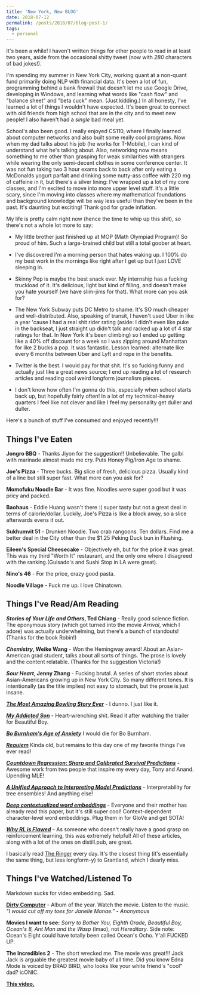 ```yaml
---
title: 'New York, New BLOG'
date: 2018-07-12
permalink: /posts/2018/07/blog-post-1/
tags:
  - personal
---
```


It's been a while! I haven't written things for other people to read in at least two years, aside from the occasional shitty tweet (now with *280* characters of bad jokes!). 

I'm spending my summer in New York City, working quant at a non-quant fund primarily doing NLP with financial data. It's been a lot of fun, programming behind a bank firewall that doesn't let me use Google Drive, developing in Windows, and learning what words like "cash flow" and "balance sheet" and "beta cuck" mean. (Just kidding.) In all honesty, I've learned a lot of things I wouldn't have expected. It's been great to connect with old friends from high school that are in the city and to meet new people! I also haven't had a *single* bad meal yet.

School's also been good. I really enjoyed CS110, where I finally learned about computer networks and also built some really cool programs. Now when my dad talks about his job (he works for T-Mobile), I can kind of understand what he's talking about.  Also, networking now means something to me other than grasping for weak similarities with strangers while wearing the only semi-decent clothes in some conference center. It was not fun taking two 3 hour exams back to back after only eating a McDonalds yogurt parfait and drinking some nutty-ass coffee with 220 mg of caffeine in it, but there's a silver lining: I've wrapped up a lot of my core classes, and I'm excited to move into more upper level stuff. It's a little scary, since I'm moving into classes where my mathematical foundations and background knowledge will be way less useful than they've been in the past. It's daunting but exciting! Thank god for grade inflation.

My life is pretty calm right now (hence the time to whip up this shit), so there's not a whole lot more to say:

* My little brother just finished up at MOP (Math Olympiad Program)! So proud of him. Such a large-brained child but still a total goober at heart. 

* I've discovered I'm a morning person that hates waking up. I 100% do my best work in the mornings like right after I get up but I just LOVE sleeping in. 

* Skinny Pop is maybe the best snack ever. My internship has a fucking truckload of it. It's delicious, light but kind of filling, and doesn't make you hate yourself (we have slim-jims for that). What more can you ask for?

* The New York Subway puts DC Metro to shame. It's SO much cheaper and well-distributed. Also, speaking of transit, I haven't used Uber in like a year 'cause I had a real shit rider rating (aside: I didn't even like puke in the backseat, I just straight up didn't talk and racked up a lot of 4 star ratings for that. In New York it's been climbing) so I ended up getting like a 40% off discount for a week so I was zipping around Manhattan for like 2 bucks a pop. It was fantastic. Lesson learned: alternate like every 6 months between Uber and Lyft and rope in the benefits.

* Twitter is the best. I would pay for that shit. It's so fucking funny and actually just like a great news source; I end up reading a lot of research articles and reading cool weird longform journalism pieces.

* I don't know how often I'm gonna do this, especially when school starts back up, but hopefully fairly often! In a lot of my technical-heavy quarters I feel like not clever and like I feel my personality get duller and duller.

Here's a bunch of stuff I've consumed and enjoyed recently!!!

Things I've Eaten
------

**Jongro BBQ** - Thanks Jiyon for the suggestion!! Unbelievable. The galbi with marinade almost made me cry. Puts Honey Pig/Iron Age to shame.

**Joe's Pizza** - Three bucks. Big slice of fresh, delicious pizza. Usually kind of a line but still super fast. What more can you ask for?

**Momofuku Noodle Bar** - It was fine. Noodles were super good but it was pricy and packed.

**Baohaus** - Eddie Huang wasn't there :( super tasty but not a great deal in terms of calorie/dollar. Luckily, Joe's Pizza is like a block away, so a slice afterwards evens it out.

**Sukhumvit 51** - Drunken Noodle. Two crab rangoons. Ten dollars. Find me a better deal in the City other than the $1.25 Peking Duck bun in Flushing.

**Eileen's Special Cheesecake** - Objectively eh, but for the price it was great. This was my third "Worth It" restaurant, and the only one where I disagreed with the ranking.(Guisado's and Sushi Stop in LA were great).

**Nino's 46** - For the price, crazy good pasta.

**Noodle Village** - Fuck me up. I love Chinatown.

Things I've Read/Am Reading
------

**_Stories of Your Life and Others_, Ted Chiang** - Really good science fiction. The eponymous story (which got turned into the movie *Arrival*, which I adore) was actually underwhelming, but there's a bunch of standouts! (Thanks for the book Robin!)

**_Chemistry_, Weike Wang** - Won the Hemingway award! About an Asian-American grad student, talks about all sorts of things. The prose is lovely and the content relatable. (Thanks for the suggestion Victoria!)

**_Sour Heart_, Jenny Zhang** - Fucking brutal. A series of short stories about Asian-Americans growing up in New York City. So many different tones. It is intentionally (as the title implies) not easy to stomach, but the prose is just insane.

**_[The Most Amazing Bowling Story Ever](https://www.dmagazine.com/publications/d-magazine/2012/july/the-most-amazing-bowling-story-ever-bill-fong/)_** - I dunno. I just like it.

**_[My Addicted Son](https://www.nytimes.com/2005/02/06/magazine/my-addicted-son.html)_** - Heart-wrenching shit. Read it after watching the trailer for Beautiful Boy.

**_[Bo Burnham's Age of Anxiety](https://www.newyorker.com/magazine/2018/07/02/bo-burnhams-age-of-anxiety)_** I would die for Bo Burnham.

**_[Requiem](http://nassauweekly.com/requiem/)_** Kinda old, but remains to this day one of my favorite things I've ever read!

**_[Countdown Regression: Sharp and Calibrated Survival Predictions](https://arxiv.org/abs/1806.08324)_** - Awesome work from two people that inspire my every day, Tony and Anand. Upending MLE!

**_[A Unified Approach to Interpreting Model Predictions](http://papers.nips.cc/paper/7062-a-unified-approach-to-interpreting-model-predictions)_** - Interpretability for tree ensembles! And anything else!

**_[Deep contextualized word embeddings](https://arxiv.org/abs/1802.05365)_** - Everyone and their mother has already read this paper, but it's still super cool! Context-dependent character-level word embeddings. Plug them in for GloVe and get SOTA!

**_[Why RL is Flawed](https://thegradient.pub/why-rl-is-flawed/)_** - As someone who doesn't really have a good grasp on reinforcement learning, this was extremely helpful! All of these articles, along with a lot of the ones on distill.pub, are great.

I basically read [The Ringer](https://www.theringer.com/) every day. It's the closest thing (it's essentially the same thing, but less longform-y) to Grantland, which I dearly miss.

Things I've Watched/Listened To
------

Markdown sucks for video embedding. Sad.

**[Dirty Computer](https://www.youtube.com/watch?v=jdH2Sy-BlNE)** - Album of the year. Watch the movie. Listen to the music. *"I would cut off my toes for Janelle Monae." - Anonymous*

**Movies I want to see:** *Sorry to Bother You, Eighth Grade, Beautiful Boy, Ocean's 8, Ant Man and the Wasp* (lmao), not *Hereditary*. Side note: Ocean's Eight could have totally been called Ocean's Ocho. Y'all FUCKED UP.

**The Incredibles 2** - The short wrecked me. The movie was great!!! Jack Jack is arguable the greatest movie baby of all time. Did you know Edna Mode is voiced by BRAD BIRD, who looks like your white friend's "cool" dad? icONIC.

**[This video.](https://twitter.com/DemetriusHarmon/status/1014287971573305344)** 





